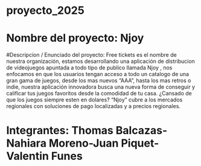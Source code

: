 # proyecto_2025

# Nombre del proyecto: Njoy

#Descripcion / Enunciado del proyecto: Free tickets es el nombre de nuestra organización, estamos desarrollando una aplicación de distribucion de videojuegos apuntada a todo tipo de publico llamada Njoy , nos enfocamos en que los usuarios tengan acceso a todo un catalogo de una gran gama de juegos, desde los mas nuevos “AAA”, hasta los mas retros o indie, nuestra aplicación innovadora busca una nueva forma de conseguir y calificar tus juegos favoritos desde la comodidad de tu casa. ¿Cansado de que los juegos siempre esten en dolares? “Njoy” cubre a los mercados regionales con soluciones de pago localizadas y a precios regionales.  

# Integrantes: Thomas Balcazas-Nahiara Moreno-Juan Piquet-Valentin Funes
